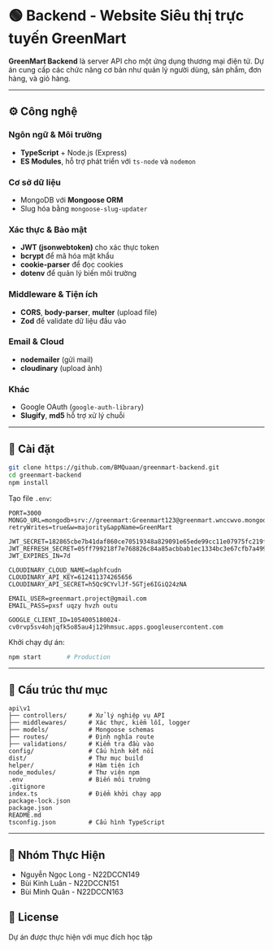 # 🟢 Backend - Website Siêu thị trực tuyến GreenMart

**GreenMart Backend** là server API cho một ứng dụng thương mại điện tử. Dự án cung cấp các chức năng cơ bản như quản lý người dùng, sản phẩm, đơn hàng, và giỏ hàng.

---

## ⚙️ Công nghệ

### Ngôn ngữ & Môi trường

* **TypeScript** + Node.js (Express)
* **ES Modules**, hỗ trợ phát triển với `ts-node` và `nodemon`

### Cơ sở dữ liệu

* MongoDB với **Mongoose ORM**
* Slug hóa bằng `mongoose-slug-updater`

### Xác thực & Bảo mật

* **JWT (jsonwebtoken)** cho xác thực token
* **bcrypt** để mã hóa mật khẩu
* **cookie-parser** để đọc cookies
* **dotenv** để quản lý biến môi trường

### Middleware & Tiện ích

* **CORS**, **body-parser**, **multer** (upload file)
* **Zod** để validate dữ liệu đầu vào

### Email & Cloud

* **nodemailer** (gửi mail)
* **cloudinary** (upload ảnh)

### Khác

* Google OAuth (`google-auth-library`)
* **Slugify**, **md5** hỗ trợ xử lý chuỗi


---

## 💪 Cài đặt

```bash
git clone https://github.com/BMQuaan/greenmart-backend.git
cd greenmart-backend
npm install
```

Tạo file `.env`:

```env
PORT=3000
MONGO_URL=mongodb+srv://greenmart:Greenmart123@greenmart.wnccwvo.mongodb.net/GreenMart?retryWrites=true&w=majority&appName=GreenMart

JWT_SECRET=182865cbe7b41daf860ce70519348a829091e65ede99cc11e07975fc219ff642
JWT_REFRESH_SECRET=05ff799218f7e768826c84a85acbbab1ec1334bc3e67cfb7a49965d133c5df77
JWT_EXPIRES_IN=7d

CLOUDINARY_CLOUD_NAME=daphfcudn
CLOUDINARY_API_KEY=612411374265656
CLOUDINARY_API_SECRET=h5Qc9CYvlJf-5GTje6IGiQ24zNA

EMAIL_USER=greenmart.project@gmail.com
EMAIL_PASS=pxsf uqzy hvzh outu

GOOGLE_CLIENT_ID=1054005180024-cv0rvp5sv4ohjqfk5o85au4j129hmsuc.apps.googleusercontent.com
```

Khởi chạy dự án:

```bash
npm start       # Production
```

---

## 📂 Cấu trúc thư mục

```
api\v1
├── controllers/      # Xử lý nghiệp vụ API
├── middlewares/      # Xác thực, kiểm lỗi, logger
├── models/           # Mongoose schemas
├── routes/           # Định nghĩa route
├── validations/      # Kiểm tra đầu vào 
config/               # Cấu hình kết nối 
dist/                 # Thư mục build
helper/               # Hàm tiện ích
node_modules/         # Thư viện npm
.env                  # Biến môi trường
.gitignore
index.ts              # Điểm khởi chạy app
package-lock.json
package.json
README.md
tsconfig.json         # Cấu hình TypeScript
```

---

## 👥 Nhóm Thực Hiện
- Nguyễn Ngọc Long - N22DCCN149
- Bùi Kinh Luân - N22DCCN151
- Bùi Minh Quân - N22DCCN163

## 📄 License
Dự án được thực hiện với mục đích học tập
